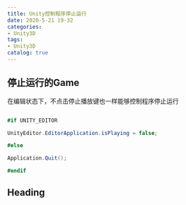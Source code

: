 ```yaml
---
title: Unity控制程序停止运行
date: 2020-5-21 19-32
categories:
- Unity3D
tags:
- Unity3D
catalog: true
---
```


## 停止运行的Game

在编辑状态下，不点击停止播放键也一样能够控制程序停止运行

```csharp 

#if UNITY_EDITOR

UnityEditor.EditorApplication.isPlaying = false; 

#else

Application.Quit(); 

#endif

``` 

## Heading

